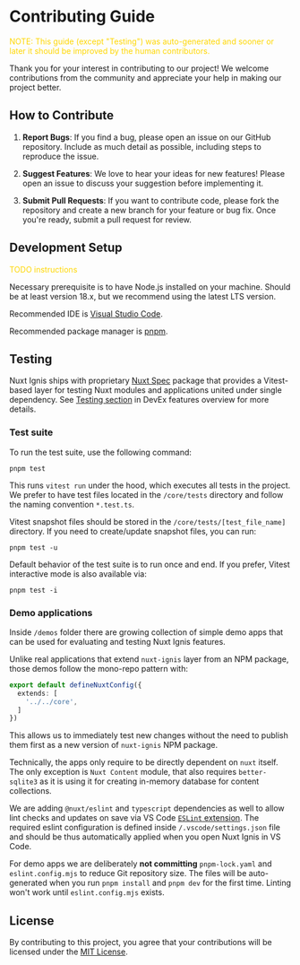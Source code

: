 # Contributing Guide

<p style="color: gold">NOTE: This guide (except "Testing") was auto-generated and sooner or later it should be improved by the human contributors.</p>

Thank you for your interest in contributing to our project! We welcome contributions from the community and appreciate your help in making our project better.

## How to Contribute

1. **Report Bugs**: If you find a bug, please open an issue on our GitHub repository. Include as much detail as possible, including steps to reproduce the issue.

2. **Suggest Features**: We love to hear your ideas for new features! Please open an issue to discuss your suggestion before implementing it.

3. **Submit Pull Requests**: If you want to contribute code, please fork the repository and create a new branch for your feature or bug fix. Once you're ready, submit a pull request for review.

## Development Setup

<p style="color: gold">TODO instructions</p>

Necessary prerequisite is to have Node.js installed on your machine. Should be at least version 18.x, but we recommend using the latest LTS version.

Recommended IDE is [Visual Studio Code](https://code.visualstudio.com/).

Recommended package manager is [pnpm](https://pnpm.io/).

## Testing

Nuxt Ignis ships with proprietary [Nuxt Spec](https://github.com/AloisSeckar/nuxt-spec) package that provides a Vitest-based layer for testing Nuxt modules and applications united under single dependency. See [Testing section](/3-9-features-devex.html#testing) in DevEx features overview for more details.

### Test suite

To run the test suite, use the following command:

```[pnpm]
pnpm test
```

This runs `vitest run` under the hood, which executes all tests in the project. We prefer to have test files located in the `/core/tests` directory and follow the naming convention `*.test.ts`.

Vitest snapshot files should be stored in the `/core/tests/[test_file_name]` directory. If you need to create/update snapshot files, you can run:

```[pnpm]
pnpm test -u
```

Default behavior of the test suite is to run once and end. If you prefer, Vitest interactive mode is also available via:

```[pnpm]
pnpm test -i
```

### Demo applications

Inside `/demos` folder there are growing collection of simple demo apps that can be used for evaluating and testing Nuxt Ignis features.

Unlike real applications that extend `nuxt-ignis` layer from an NPM package, those demos follow the mono-repo pattern with:

```ts [nuxt.config.ts]
export default defineNuxtConfig({
  extends: [
    '../../core',
  ]
})
```

This allows us to immediately test new changes without the need to publish them first as a new version of `nuxt-ignis` NPM package.

Technically, the apps only require to be directly dependent on `nuxt` itself. The only exception is `Nuxt Content` module, that also requires `better-sqlite3` as it is using it for creating in-memory database for content collections.

We are adding `@nuxt/eslint` and `typescript` dependencies as well to allow lint checks and updates on save via VS Code [`ESLint` extension](https://marketplace.visualstudio.com/items?itemName=dbaeumer.vscode-eslint). The required eslint configuration is defined inside `/.vscode/settings.json` file and should be thus automatically applied when you open Nuxt Ignis in VS Code.

For demo apps we are deliberately **not committing** `pnpm-lock.yaml` and `eslint.config.mjs` to reduce Git repository size. The files will be auto-generated when you run `pnpm install` and `pnpm dev` for the first time. Linting won't work until `eslint.config.mjs` exists.

## License

By contributing to this project, you agree that your contributions will be licensed under the [MIT License](https://github.com/AloisSeckar/nuxt-ignis/blob/main/LICENSE).
